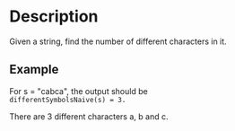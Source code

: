 # Description

Given a string, find the number of different characters in it.  

## Example

For s = "cabca", the output should be  
`differentSymbolsNaive(s) = 3.`  

There are 3 different characters a, b and c.  

